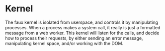 # Kernel

The faux kernel is isolated from userspace, and controls it by manipulating processes.
When a process makes a system call, it really is just a formatted message from a web worker.
This kernel will listen for the calls, and decide how to process their requests, by either
sending an error message, manipulating kernel space, and/or working with the DOM.